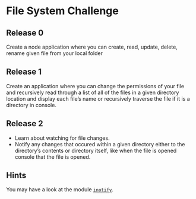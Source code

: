 # File System Challenge 

## Release 0
Create a node application where you can create, read, update, delete, rename given file from your local folder

## Release 1
Create an application where you can change the permissions of your file and recursively read through a list of all of the files in a given directory location and display each file’s name or recursively traverse the file if it is a directory in console.

## Release 2
- Learn about watching for file changes.
- Notify any changes that occured within a given directory either to the directory’s contents or directory itself, like when the file is opened console that the file is opened.

## Hints
You may have a look at the module [`inotify`](http://npmjs.com/package/inotify).

